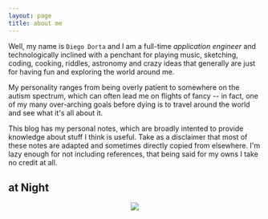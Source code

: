 ```yaml
---
layout: page
title: about me
---
```


Well, my name is `Diego Dorta` and I am a full-time _application engineer_ and
technologically inclined with a penchant for playing music, sketching, coding,
cooking, riddles, astronomy and crazy ideas that generally are just for having
fun and exploring the world around me.

My personality ranges from being overly patient to somewhere on the autism
spectrum, which can often lead me on flights of fancy -- in fact, one of my
many over-arching goals before dying is to travel around the world and see
what it's all about it.

This blog has my personal notes, which are broadly intented to provide knowledge
about stuff I think is useful. Take as a disclaimer that most of these notes are
adapted and sometimes directly copied from elsewhere. I'm lazy enough for not
including references, that being said for my owns I take no credit at all.

## at Night

<center><img src="{{site.url}}{{site.baseurl}}/assets/simulate.jpg"/></center>
